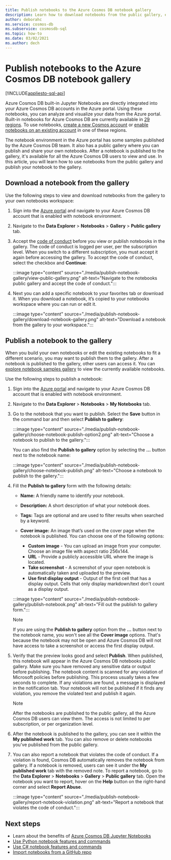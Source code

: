 ```yaml
---
title: Publish notebooks to the Azure Cosmos DB notebook gallery
description: Learn how to download notebooks from the public gallery, edit them, and publish your own notebooks to the gallery.
author: deborahc
ms.service: cosmos-db
ms.subservice: cosmosdb-sql
ms.topic: how-to
ms.date: 03/02/2021
ms.author: dech
---
```


# Publish notebooks to the Azure Cosmos DB notebook gallery
[!INCLUDE[appliesto-sql-api](includes/appliesto-sql-api.md)]

Azure Cosmos DB built-in Jupyter Notebooks are directly integrated into your Azure Cosmos DB accounts in the Azure portal. Using these notebooks, you can analyze and visualize your data from the Azure portal. Built-in notebooks for Azure Cosmos DB are currently available in [29 regions](#supported-regions). To use notebooks, [create a new Cosmos account](#create-a-new-cosmos-account) or [enable notebooks on an existing account](#enable-notebooks-in-an-existing-cosmos-account) in one of these regions.

The notebook environment in the Azure portal has some samples published by the Azure Cosmos DB team. It also has a public gallery where you can publish and share your own notebooks. After a notebook is published to the gallery, it's available for all the Azure Cosmos DB users to view and use. In this article, you will learn how to use notebooks from the public gallery and publish your notebook to the gallery.

## Download a notebook from the gallery

Use the following steps to view and download notebooks from the gallery to your own notebooks workspace:

1. Sign into the [Azure portal](https://portal.azure.com/) and navigate to your Azure Cosmos DB account that is enabled with notebook environment.

1. Navigate to the **Data Explorer** > **Notebooks** > **Gallery** > **Public gallery** tab.

1. Accept the [code of conduct](https://azure.microsoft.com/support/legal/cosmos-db-public-gallery-code-of-conduct/)  before you view or publish notebooks in the gallery. The code of conduct is logged per user, per the subscription level. When you switch to a different subscription, you must accept it again before accessing the gallery. To accept the code of conduct, select the checkbox and **Continue**:

   :::image type="content" source="./media/publish-notebook-gallery/view-public-gallery.png" alt-text="Navigate to the notebooks public gallery and accept the code of conduct.":::

1. Next you can add a specific notebook to your favorites tab or download it. When you download a notebook, it’s copied to your notebooks workspace where you can run or edit it.

   :::image type="content" source="./media/publish-notebook-gallery/download-notebook-gallery.png" alt-text="Download a notebook from the gallery to your workspace.":::

## Publish a notebook to the gallery

When you build your own notebooks or edit the existing notebooks to fit a different scenario, you may want to publish them to the gallery. After a notebook is published to the gallery, other users can access it. You can [explore notebook samples gallery](https://cosmos.azure.com/gallery.html) to view the currently available notebooks.

Use the following steps to publish a notebook:

1. Sign into the [Azure portal](https://portal.azure.com/) and navigate to your Azure Cosmos DB account that is enabled with notebook environment.

1. Navigate to the **Data Explorer** > **Notebooks** > **My Notebooks** tab.

1. Go to the notebook that you want to publish. Select the **Save** button in the command bar and then select **Publish to gallery**:

   :::image type="content" source="./media/publish-notebook-gallery/choose-notebook-publish-option2.png" alt-text="Choose a notebook to publish to the gallery.":::

   You can also find the **Publish to gallery** option by selecting the **…** button next to the notebook name:

   :::image type="content" source="./media/publish-notebook-gallery/choose-notebook-publish.png" alt-text="Choose a notebook to publish to the gallery.":::

1. Fill the **Publish to gallery** form with the following details:

   * **Name:** A friendly name to identify your notebook.
   * **Description:**  A short description of what your notebook does.
   * **Tags:** Tags are optional and are used to filter results when searched by a keyword.
   * **Cover image:** An image that’s used on the cover page when the notebook is published. You can choose one of the following options:

     * **Custom image** - You can upload an image from your computer. Choose an image file with aspect ratio 256x144.
     * **URL** - Provide a publicly accessible URL where the image is located.
     * **Take screenshot** - A screenshot of your open notebook is automatically taken and uploaded to the preview.
     * **Use first display output** - Output of the first cell that has a display output. Cells that only display markdown/text don't count as a display output.

   :::image type="content" source="./media/publish-notebook-gallery/publish-notebook.png" alt-text="Fill out the publish to gallery form.":::

   > [!NOTE]
   > If you are using the **Publish to gallery** option from the **…** button next to the notebook name, you won't see all the **Cover image** options. That's because the notebook may not be open and Azure Cosmos DB will not have access to take a screenshot or access the first display output.

1. Verify that the preview looks good and select **Publish**. When published, this notebook will appear in the Azure Cosmos DB notebooks public gallery. Make sure you have removed any sensitive data or output before publishing. The notebook content is scanned for any violation of Microsoft policies before publishing. This process usually takes a few seconds to complete. If any violations are found, a message is displayed in the notification tab. Your notebook will not be published if it finds any violation, you remove the violated text and publish it again.

   > [!NOTE]
   > After the notebooks are published to the public gallery, all the Azure Cosmos DB users can view them. The access is not limited to per subscription, or per organization level.

1. After the notebook is published to the gallery, you can see it within the **My published work** tab. You can also remove or delete notebooks you’ve published from the public gallery.

1. You can also report a notebook that violates the code of conduct. If a violation is found, Cosmos DB automatically removes the notebook from gallery. If a notebook is removed, users can see it under the **My published work** tab with the removed note. To report a notebook, go to the **Data Explorer** > **Notebooks** > **Gallery** > **Public gallery** tab. Open the notebook you want to report, hover on the **Help** button on the right-hand corner and select **Report Abuse**.

   :::image type="content" source="./media/publish-notebook-gallery/report-notebook-violation.png" alt-text="Report a notebook that violates the code of conduct.":::

## Next steps

* Learn about the benefits of [Azure Cosmos DB Jupyter Notebooks](cosmosdb-jupyter-notebooks.md)
* [Use Python notebook features and commands](use-python-notebook-features-and-commands.md)
* [Use C# notebook features and commands](use-csharp-notebook-features-and-commands.md)
* [Import notebooks from a GitHub repo](import-github-notebooks.md)
